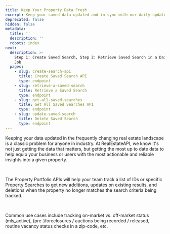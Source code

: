 ```yaml
---
title: Keep Your Property Data Fresh
excerpt: Keep your saved data updated and in sync with our daily updates!
deprecated: false
hidden: false
metadata:
  title: ''
  description: ''
  robots: index
next:
  description: >-
    Step 1: Create Saved Search, Step 2: Retrieve Saved Search in a Daily Cron
    Job
  pages:
    - slug: create-search-api
      title: Create Saved Search API
      type: endpoint
    - slug: retrieve-a-saved-search
      title: Retrieve a Saved Search
      type: endpoint
    - slug: get-all-saved-searches
      title: Get All Saved Searches API
      type: endpoint
    - slug: update-saved-search
      title: Delete Saved Search
      type: endpoint
---
```

Keeping your data updated in the frequently changing real estate landscape is a classic problem for anyone in industry. At RealEstateAPI, we know it's not just getting the data that matters, but getting the most up to date data to help equip your business or users with the most actionable and reliable insights into a given property.

<br />

The Property Portfolio APIs will help your team track a list of IDs or specific Property Searches to get new additions, updates on existing results, and deletions when the property no longer matches the search criteria being tracked.

<br />

Common use cases include tracking on-market vs. off-market status (mls\_active), (pre-)foreclosures / auctions being recorded / released, routine vacancy status checks in a zip-code, etc.
